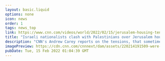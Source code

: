 ```yaml
---
layout: basic.liquid
options: none
icon: news
order: 1
tags: news_top
link: https://www.cnn.com/videos/world/2022/02/15/jerusalem-housing-tension-carey-pkg-intl-vpx.cnn
title: "Israeli nationalists clash with Palestinians over Jerusalem housing settlements"
description: "CNN's Andrew Carey reports on the tensions, that sometimes turn violent, between Israeli nationalists and Palestinian settlers over housing in Jerusalem."
imagePreview: https://cdn.cnn.com/cnnnext/dam/assets/220214191509-were-here-to-stay-intl-vpx-video-synd-2.jpg
pubDate: Tue, 15 Feb 2022 01:04:39 GMT
---
```

